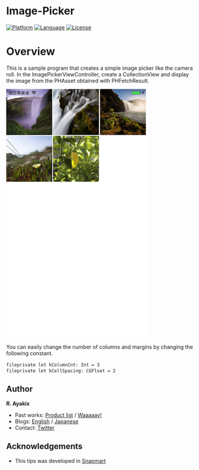 Image-Picker
===========

[![Platform](http://img.shields.io/badge/platform-ios-blue.svg?style=flat
)](https://developer.apple.com/iphone/index.action)
[![Language](http://img.shields.io/badge/language-swift-brightgreen.svg?style=flat
)](https://developer.apple.com/swift)
[![License](http://img.shields.io/badge/license-MIT-lightgrey.svg?style=flat
)](http://mit-license.org)

# Overview
This is a sample program that creates a simple image picker like the camera roll.
In the ImagePickerViewController, create a CollectionView and display the image from the PHAsset obtained with PHFetchResult.

![screen_shot](images/screen_shot.png)

You can easily change the number of columns and margins by changing the following constant.
```
fileprivate let kColumnCnt: Int = 3
fileprivate let kCellSpacing: CGFloat = 2
```

## Author

**R. Ayakix**

- Past works: [Product list](http://ayakix.com/) / [Waaaaay!](http://waaaaay.com/)
- Blogs: [English](https://medium.com/@Ayakix) / [Japanese](http://blog.ayakix.com/)
- Contact: [Twitter](https://twitter.com/ayakix)

## Acknowledgements
- This tips was developed in [Snapmart](https://snapmart.jp/)

